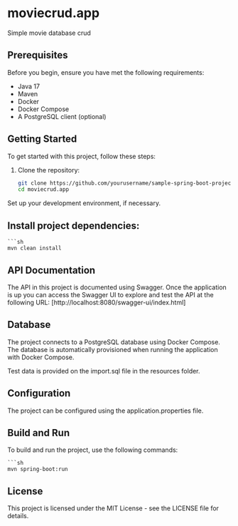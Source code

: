 # moviecrud.app
Simple movie database crud 

## Prerequisites

Before you begin, ensure you have met the following requirements:

- Java 17
- Maven
- Docker
- Docker Compose
- A PostgreSQL client (optional)

## Getting Started

To get started with this project, follow these steps:

1. Clone the repository:

   ```sh
   git clone https://github.com/yourusername/sample-spring-boot-project.git
   cd moviecrud.app
Set up your development environment, if necessary.

## Install project dependencies:

    ```sh
    mvn clean install

## API Documentation
The API in this project is documented using Swagger. Once the application is up you can access the Swagger UI to explore and test the API at the following URL:
[http://localhost:8080/swagger-ui/index.html]


## Database
The project connects to a PostgreSQL database using Docker Compose. The database is automatically provisioned when running the application with Docker Compose.

Test data is provided on the import.sql file in the resources folder.

## Configuration
The project can be configured using the application.properties file.

## Build and Run
To build and run the project, use the following commands:

    ```sh
    mvn spring-boot:run


## License
This project is licensed under the MIT License - see the LICENSE file for details.
